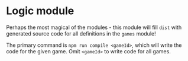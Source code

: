 # Logic module

Perhaps the most magical of the modules - this module will fill `dist` with generated source code for all definitions in the `games` module!

The primary command is `npm run compile <gameId>`, which will write the code for the given game. Omit `<gameId>` to write code for all games.
